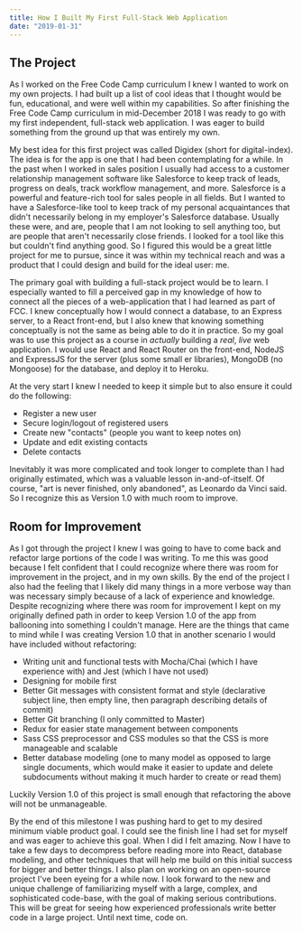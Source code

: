 ```yaml
---
title: How I Built My First Full-Stack Web Application
date: "2019-01-31"
---
```


## The Project

As I worked on the Free Code Camp curriculum I knew I wanted to work on my own projects. I had built up a list of cool ideas that I thought would be fun, educational, and were well within my capabilities. So after finishing the Free Code Camp curriculum in mid-December 2018 I was ready to go with my first independent, full-stack web application. I was eager to build something from the ground up that was entirely my own.

My best idea for this first project was called Digidex (short for digital-index). The idea is for the app is one that I had been contemplating for a while. In the past when I worked in sales position I usually had access to a customer relationship management software like Salesforce to keep track of leads, progress on deals, track workflow management, and more. Salesforce is a powerful and feature-rich tool for sales people in all fields. But I wanted to have a Salesforce-like tool to keep track of my personal acquaintances that didn't necessarily belong in my employer's Salesforce database. Usually these were, and are, people that I am not looking to sell anything too, but are people that aren't necessarily close friends. I looked for a tool like this but couldn't find anything good. So I figured this would be a great little project for me to pursue, since it was within my technical reach and was a product that I could design and build for the ideal user: me.

The primary goal with building a full-stack project would be to learn. I especially wanted to fill a perceived gap in my knowledge of how to connect all the pieces of a web-application that I had learned as part of FCC. I knew conceptually how I would connect a database, to an Express server, to a React front-end, but I also knew that knowing something conceptually is not the same as being able to do it in practice. So my goal was to use this project as a course in *actually* building a *real*, *live* web application. I would use React and React Router on the front-end, NodeJS and ExpressJS for the server (plus some small er libraries), MongoDB (no Mongoose) for the database, and deploy it to Heroku.

At the very start I knew I needed to keep it simple but to also ensure it could do the following:

* Register a new user
* Secure login/logout of registered users
* Create new "contacts" (people you want to keep notes on)
* Update and edit existing contacts
* Delete contacts

Inevitably it was more complicated and took longer to complete than I had originally estimated, which was a valuable lesson in-and-of-itself. Of course, "art is never finished, only abandoned", as Leonardo da Vinci said. So I recognize this as Version 1.0 with much room to improve.

## Room for Improvement

As I got through the project I knew I was going to have to come back and refactor large portions of the code I was writing. To me this was good because I felt confident that I could recognize where there was room for improvement in the project, and in my own skills. By the end of the project I also had the feeling that I likely did many things in a more verbose way than was necessary simply because of a lack of experience and knowledge. Despite recognizing where there was room for improvement I kept on my originally defined path in order to keep Version 1.0 of the app from ballooning into something I couldn't manage. Here are the things that came to mind while I was creating Version 1.0 that in another scenario I would have included without refactoring:

* Writing unit and functional tests with Mocha/Chai (which I have experience with) and Jest (which I have not used)
* Designing for mobile first
* Better Git messages with consistent format and style (declarative subject line, then empty line, then paragraph describing details of commit)
* Better Git branching (I only committed to Master)
* Redux for easier state management between components
* Sass CSS preprocessor and CSS modules so that the CSS is more manageable and scalable
* Better database modeling (one to many model as opposed to large single documents, which would make it easier to update and delete subdocuments without making it much harder to create or read them)

Luckily Version 1.0 of this project is small enough that refactoring the above will not be unmanageable.

By the end of this milestone I was pushing hard to get to my desired minimum viable product goal. I could see the finish line I had set for myself and was eager to achieve this goal. When I did I felt amazing. Now I have to take a few days to decompress before reading more into React, database modeling, and other techniques that will help me build on this initial success for bigger and better things. I also plan on working on an open-source project I've been eyeing for a while now. I look forward to the new and unique challenge of familiarizing myself with a large, complex, and sophisticated code-base, with the goal of making serious contributions. This will be great for seeing how experienced professionals write better code in a large project. Until next time, code on.